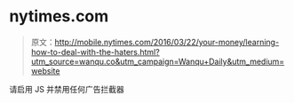 # nytimes.com

> 原文：<http://mobile.nytimes.com/2016/03/22/your-money/learning-how-to-deal-with-the-haters.html?utm_source=wanqu.co&utm_campaign=Wanqu+Daily&utm_medium=website>

请启用 JS 并禁用任何广告拦截器